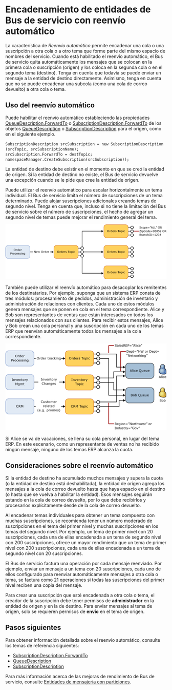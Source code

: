 <properties 
   pageTitle="Entidades de mensajería del Bus de servicio con reenvío automático | Microsoft Azure"
   description="Describe cómo encadenar una cola o una suscripción a otra cola o a otro tema que forme parte del mismo espacio de nombres."
   services="service-bus"
   documentationCenter="na"
   authors="sethmanheim"
   manager="timlt"
   editor="tysonn" /> 
<tags 
   ms.service="service-bus"
   ms.devlang="na"
   ms.topic="article"
   ms.tgt_pltfrm="na"
   ms.workload="na"
   ms.date="12/28/2015"
   ms.author="sethm" />

# Encadenamiento de entidades de Bus de servicio con reenvío automático

La característica de *Reenvío automático* permite encadenar una cola o una suscripción a otra cola o a otro tema que forme parte del mismo espacio de nombres del servicio. Cuando está habilitado el reenvío automático, el Bus de servicio quita automáticamente los mensajes que se colocan en la primera cola o suscripción (origen) y los coloca en la segunda cola o en el segundo tema (destino). Tenga en cuenta que todavía se puede enviar un mensaje a la entidad de destino directamente. Asimismo, tenga en cuenta que no se puede encadenar una subcola (como una cola de correo devuelto) a otra cola o tema.

## Uso del reenvío automático

Puede habilitar el reenvío automático estableciendo las propiedades [QueueDescription.ForwardTo][] o [SubscriptionDescription.ForwardTo][] de los objetos [QueueDescription][] o [SubscriptionDescription][] para el origen, como en el siguiente ejemplo.

```
SubscriptionDescription srcSubscription = new SubscriptionDescription (srcTopic, srcSubscriptionName);
srcSubscription.ForwardTo = destTopic;
namespaceManager.CreateSubscription(srcSubscription));
```

La entidad de destino debe existir en el momento en que se creó la entidad de origen. Si la entidad de destino no existe, el Bus de servicio devuelve una excepción cuando se le pide que cree la entidad de origen.

Puede utilizar el reenvío automático para escalar horizontalmente un tema individual. El Bus de servicio limita el número de suscripciones de un tema determinado. Puede alojar suscripciones adicionales creando temas de segundo nivel. Tenga en cuenta que, incluso si no tiene la limitación del Bus de servicio sobre el número de suscripciones, el hecho de agregar un segundo nivel de temas puede mejorar el rendimiento general del tema.

![Escenario de reenvío automático][0]

También puede utilizar el reenvío automático para desacoplar los remitentes de los destinatarios. Por ejemplo, suponga que un sistema ERP consta de tres módulos: procesamiento de pedidos, administración de inventario y administración de relaciones con clientes. Cada uno de estos módulos genera mensajes que se ponen en cola en el tema correspondiente. Alice y Bob son representantes de ventas que están interesados en todos los mensajes relacionados con sus clientes. Para recibir estos mensajes, Alice y Bob crean una cola personal y una suscripción en cada uno de los temas ERP que reenvían automáticamente todos los mensajes a la cola correspondiente.

![Escenario de reenvío automático][1]

Si Alice se va de vacaciones, se llena su cola personal, en lugar del tema ERP. En este escenario, como un representante de ventas no ha recibido ningún mensaje, ninguno de los temas ERP alcanza la cuota.

## Consideraciones sobre el reenvío automático

Si la entidad de destino ha acumulado muchos mensajes y supera la cuota (o la entidad de destino está deshabilitada), la entidad de origen agrega los mensajes a la cola de correo devuelto hasta que haya espacio en el destino (o hasta que se vuelva a habilitar la entidad). Esos mensajes seguirán estando en la cola de correo devuelto, por lo que debe recibirlos y procesarlos explícitamente desde de la cola de correo devuelto.

Al encadenar temas individuales para obtener un tema compuesto con muchas suscripciones, se recomienda tener un número moderado de suscripciones en el tema del primer nivel y muchas suscripciones en los temas del segundo nivel. Por ejemplo, un tema de primer nivel con 20 suscripciones, cada una de ellas encadenada a un tema de segundo nivel con 200 suscripciones, ofrece un mayor rendimiento que un tema de primer nivel con 200 suscripciones, cada una de ellas encadenada a un tema de segundo nivel con 20 suscripciones.

El Bus de servicio factura una operación por cada mensaje reenviado. Por ejemplo, enviar un mensaje a un tema con 20 suscripciones, cada uno de ellos configurado para reenviar automáticamente mensajes a otra cola o tema, se factura como 21 operaciones si todas las suscripciones del primer nivel reciben una copia del mensaje.

Para crear una suscripción que esté encadenada a otra cola o tema, el creador de la suscripción debe tener permisos de **administrador** en la entidad de origen y en la de destino. Para enviar mensajes al tema de origen, solo se requieren permisos de **envío** en el tema de origen.

## Pasos siguientes

Para obtener información detallada sobre el reenvío automático, consulte los temas de referencia siguientes:

- [SubscriptionDescription.ForwardTo][]
- [QueueDescription][]
- [SubscriptionDescription][]

Para más información acerca de las mejoras de rendimiento de Bus de servicio, consulte [Entidades de mensajería con particiones][].

  [QueueDescription.ForwardTo]: https://msdn.microsoft.com/library/azure/microsoft.servicebus.messaging.queuedescription.forwardto.aspx
  [SubscriptionDescription.ForwardTo]: https://msdn.microsoft.com/library/azure/microsoft.servicebus.messaging.subscriptiondescription.forwardto.aspx
  [QueueDescription]: https://msdn.microsoft.com/library/azure/microsoft.servicebus.messaging.queuedescription.aspx
  [SubscriptionDescription]: https://msdn.microsoft.com/library/azure/microsoft.servicebus.messaging.subscriptiondescription.aspx
  [0]: ./media/service-bus-auto-forwarding/IC628631.gif
  [1]: ./media/service-bus-auto-forwarding/IC628632.gif
  [Entidades de mensajería con particiones]: service-bus-partitioning.md

<!---HONumber=AcomDC_0107_2016-->